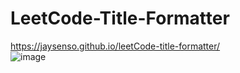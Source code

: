 # LeetCode-Title-Formatter
https://jaysenso.github.io/leetCode-title-formatter/
<br>
![image](https://github.com/Jaysenso/LeetCode-Title-Formatter/assets/105051750/3f401f7e-6815-467e-b252-b1f375e55b34)

